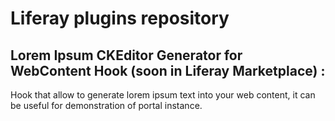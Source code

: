 # Liferay plugins repository


## Lorem Ipsum CKEditor Generator for WebContent Hook (soon in Liferay Marketplace) :

Hook that allow to generate lorem ipsum text into your web content, it can be useful for demonstration of portal instance.

